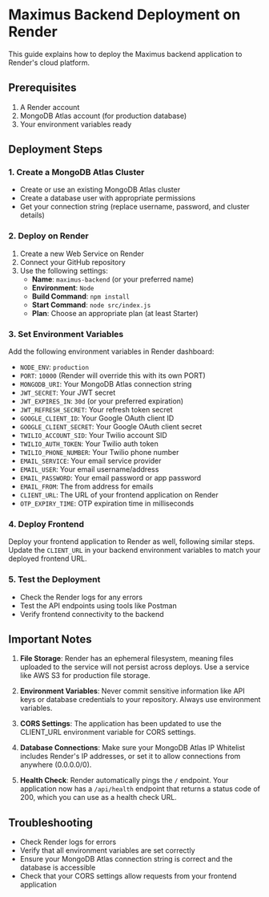 # Maximus Backend Deployment on Render

This guide explains how to deploy the Maximus backend application to Render's cloud platform.

## Prerequisites

1. A Render account
2. MongoDB Atlas account (for production database)
3. Your environment variables ready

## Deployment Steps

### 1. Create a MongoDB Atlas Cluster

- Create or use an existing MongoDB Atlas cluster
- Create a database user with appropriate permissions
- Get your connection string (replace username, password, and cluster details)

### 2. Deploy on Render

1. Create a new Web Service on Render
2. Connect your GitHub repository
3. Use the following settings:
   - **Name**: `maximus-backend` (or your preferred name)
   - **Environment**: `Node`
   - **Build Command**: `npm install`
   - **Start Command**: `node src/index.js`
   - **Plan**: Choose an appropriate plan (at least Starter)

### 3. Set Environment Variables

Add the following environment variables in Render dashboard:

- `NODE_ENV`: `production`
- `PORT`: `10000` (Render will override this with its own PORT)
- `MONGODB_URI`: Your MongoDB Atlas connection string
- `JWT_SECRET`: Your JWT secret
- `JWT_EXPIRES_IN`: `30d` (or your preferred expiration)
- `JWT_REFRESH_SECRET`: Your refresh token secret
- `GOOGLE_CLIENT_ID`: Your Google OAuth client ID
- `GOOGLE_CLIENT_SECRET`: Your Google OAuth client secret
- `TWILIO_ACCOUNT_SID`: Your Twilio account SID
- `TWILIO_AUTH_TOKEN`: Your Twilio auth token
- `TWILIO_PHONE_NUMBER`: Your Twilio phone number
- `EMAIL_SERVICE`: Your email service provider
- `EMAIL_USER`: Your email username/address
- `EMAIL_PASSWORD`: Your email password or app password
- `EMAIL_FROM`: The from address for emails
- `CLIENT_URL`: The URL of your frontend application on Render
- `OTP_EXPIRY_TIME`: OTP expiration time in milliseconds

### 4. Deploy Frontend

Deploy your frontend application to Render as well, following similar steps.
Update the `CLIENT_URL` in your backend environment variables to match your deployed frontend URL.

### 5. Test the Deployment

- Check the Render logs for any errors
- Test the API endpoints using tools like Postman
- Verify frontend connectivity to the backend

## Important Notes

1. **File Storage**: Render has an ephemeral filesystem, meaning files uploaded to the service will not persist across deploys. Use a service like AWS S3 for production file storage.

2. **Environment Variables**: Never commit sensitive information like API keys or database credentials to your repository. Always use environment variables.

3. **CORS Settings**: The application has been updated to use the CLIENT_URL environment variable for CORS settings.

4. **Database Connections**: Make sure your MongoDB Atlas IP Whitelist includes Render's IP addresses, or set it to allow connections from anywhere (0.0.0.0/0).

5. **Health Check**: Render automatically pings the `/` endpoint. Your application now has a `/api/health` endpoint that returns a status code of 200, which you can use as a health check URL.

## Troubleshooting

- Check Render logs for errors
- Verify that all environment variables are set correctly
- Ensure your MongoDB Atlas connection string is correct and the database is accessible
- Check that your CORS settings allow requests from your frontend application
